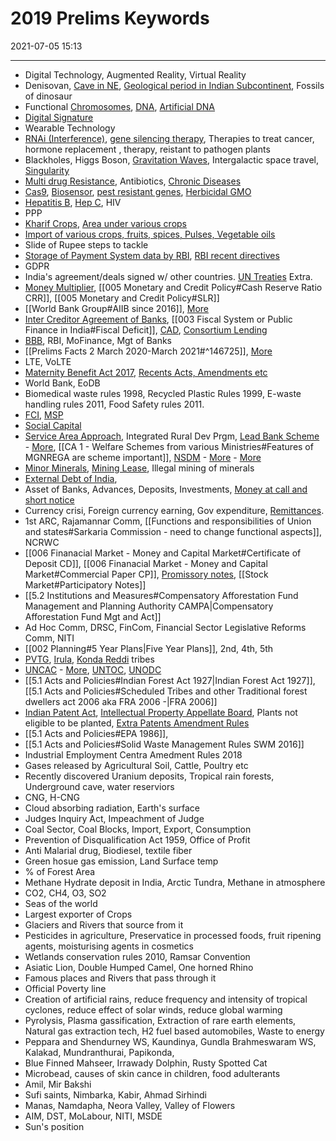 # 2019 Prelims Keywords

2021-07-05 15:13

------

- Digital Technology, Augmented Reality, Virtual Reality
- Denisovan, [Cave in NE](https://en.wikipedia.org/wiki/Caves_of_Meghalaya), [Geological period in Indian Subcontinent](https://upscfever.com/upsc-fever/en/geog/indgeo/en-indg-chp1.html), Fossils of dinosaur
- Functional [Chromosomes](https://www.genome.gov/about-genomics/fact-sheets/Chromosomes-Fact-Sheet), [DNA](https://www.genome.gov/about-genomics/fact-sheets/Deoxyribonucleic-Acid-Fact-Sheet), [Artificial DNA](https://www.theguardian.com/science/2019/may/15/cambridge-scientists-create-worlds-first-living-organism-with-fully-redesigned-dna)
- [Digital Signature](https://searchsecurity.techtarget.com/definition/digital-signature)
- Wearable Technology
- [RNAi (Interference)](https://byjus.com/free-ias-prep/rna-interference-antisense-technology/), [gene silencing therapy](https://www.legacyias.com/rna-interference-rnai/), Therapies to treat cancer, hormone replacement , therapy, reistant to pathogen plants
- Blackholes, Higgs Boson, [Gravitation Waves](https://www.drishtiias.com/daily-updates/daily-news-analysis/new-source-of-gravitational-waves-discovered), Intergalactic space travel, [Singularity](https://en.wikipedia.org/wiki/Gravitational_singularity)
- [Multi drug Resistance](https://www.drishtiias.com/loksabha-rajyasabha-discussions/in-depth-drug-resistance), Antibiotics, [Chronic Diseases](https://en.wikipedia.org/wiki/Chronic_condition)
- [Cas9](https://www.drishtiias.com/daily-updates/daily-news-editorials/crispr-technology), [Biosensor](https://en.wikipedia.org/wiki/Biosensor), [pest resistant genes](http://www.genewatch.org/sub-568238), [Herbicidal GMO](https://www.forbes.com/sites/bethhoffman/2013/07/02/gmo-crops-mean-more-herbicide-not-less/?sh=46eb56463cd5)
- [Hepatitis B](https://www.cdc.gov/hepatitis/hbv/index.htm), [Hep C](https://www.mayoclinic.org/diseases-conditions/hepatitis-c/symptoms-causes/syc-20354278), HIV
- PPP
- [Kharif Crops](https://byjus.com/biology/difference-between-rabi-and-kharif-crops/), [Area under various crops](https://drdpat.bih.nic.in//hs-a-table-04.htm)
- [Import of various crops, fruits, spices, Pulses, Vegetable oils](https://factly.in/data-review-of-indias-agricultural-exports-imports/)
- Slide of Rupee steps to tackle
- [Storage of Payment System data by RBI](https://www.drishtiias.com/daily-updates/daily-news-analysis/storage-of-payment-system-data), [RBI recent directives](https://www.civilsdaily.com/story/rbi-notifications/)
- GDPR
- India's agreement/deals signed w/ other countries. [UN Treaties](https://tbinternet.ohchr.org/_layouts/15/TreatyBodyExternal/Treaty.aspx?CountryID=79&Lang=EN) Extra.
- [Money Multiplier](https://www.investopedia.com/terms/m/multipliereffect.asp), [[005 Monetary and Credit Policy#Cash Reserve Ratio CRR]], [[005 Monetary and Credit Policy#SLR]]
- [[World Bank Group#AIIB since 2016]], [More](https://www.drishtiias.com/important-institutions/drishti-specials-important-institutions-international-institution/asian-infrastructure-investment-bank)
- [Inter Creditor Agreement of Banks](https://iasgatewayy.com/inter-creditor-agreement/), [[003 Fiscal System or Public Finance in India#Fiscal Deficit]], [CAD](https://www.investopedia.com/terms/c/currentaccountdeficit.asp), [Consortium Lending](https://bankingschool.co.in/loans-and-advances/what-is-a-consortium-lending/)
- [BBB](https://www.drishtiias.com/daily-updates/daily-news-analysis/banks-board-bureau), RBI, MoFinance, Mgt of Banks
- [[Prelims Facts 2 March 2020-March 2021#^146725]], [More](https://www.pngrb.gov.in/eng-web/story.html#)
- LTE, VoLTE
- [Maternity Benefit Act 2017](<https://en.wikipedia.org/wiki/Maternity_Benefit_(Amendment)_Act,_2017>), [Recents Acts, Amendments etc](https://prsindia.org/billtrack)
- World Bank, EoDB
- Biomedical waste rules 1998, Recycled Plastic Rules 1999, E-waste handling rules 2011, Food Safety rules 2011.
- [FCI](https://byjus.com/free-ias-prep/food-corporation-of-india-fci/), [MSP](https://vikaspedia.in/agriculture/market-information/minimum-support-price)
- [Social Capital](https://www.investopedia.com/terms/s/socialcapital.asp)
- [Service Area Approach](https://bankingschool.co.in/loans-and-advances/information-on-service-area-approach/), Integrated Rural Dev Prgm, [Lead Bank Scheme](https://www.acubeias.com/article/lead-bank-scheme) - [More](https://www.rbi.org.in/scripts/NotificationUser.aspx?Id=11926&Mode=0#1), [[CA 1 - Welfare Schemes from various Ministries#Features of MGNREGA are scheme important]], [NSDM](http://www.ias4sure.com/wikiias/prelims/national-skill-development-mission/) - [More](https://msde.gov.in/en/reports-documents/policies/NSDM) - [More](https://byjus.com/free-ias-prep/national-skill-development-mission/)
- [Minor Minerals](https://ibm.gov.in/?c=pages&m=index&id=1027), [Mining Lease](https://www.drishtiias.com/daily-updates/daily-news-analysis/mineral-laws-amendment-bill-2020), Illegal mining of minerals
- [External Debt of India](https://www.rbi.org.in/Scripts/BS_PressReleaseDisplay.aspx?prid=51819),
- Asset of Banks, Advances, Deposits, Investments, [Money at call and short notice](https://www.investopedia.com/terms/m/money-at-call.asp)
- Currency crisi, Foreign currency earning, Gov expenditure, [Remittances](https://indianexpress.com/article/business/economy/india-received-83-billion-in-remittances-in-2020-world-bank-report-7313003/).
- 1st ARC, Rajamannar Comm, [[Functions and responsibilities of Union and states#Sarkaria Commission - need to change functional aspects]], NCRWC
- [[006 Finanacial Market - Money and Capital Market#Certificate of Deposit CD]], [[006 Finanacial Market - Money and Capital Market#Commercial Paper CP]], [Promissory notes](https://www.investopedia.com/terms/p/promissorynote.asp), [[Stock Market#Participatory Notes]]
- [[5.2 Institutions and Measures#Compensatory Afforestation Fund Management and Planning Authority CAMPA|Compensatory Afforestation Fund Mgt and Act]]
- Ad Hoc Comm, DRSC, FinCom, Financial Sector Legislative Reforms Comm, NITI
- [[002 Planning#5 Year Plans|Five Year Plans]], 2nd, 4th, 5th
- [PVTG](https://www.drishtiias.com/daily-updates/daily-news-analysis/particularly-vulnerable-tribal-groups), [Irula](https://www.drishtiias.com/daily-updates/daily-news-analysis/nilgiri-tribals-tensed-over-destruction-of-rock-art), [Konda Reddi](https://www.drishtiias.com/daily-updates/daily-news-analysis/konda-reddy-tribe) tribes
- [UNCAC](https://www.unodc.org/unodc/en/treaties/CAC/) - [More](https://en.wikipedia.org/wiki/United_Nations_Convention_Against_Corruption), [UNTOC](https://www.unodc.org/unodc/en/organized-crime/intro/UNTOC.html), [UNODC](https://en.wikipedia.org/wiki/United_Nations_Office_on_Drugs_and_Crime)
- [[5.1 Acts and Policies#Indian Forest Act 1927|Indian Forest Act 1927]], [[5.1 Acts and Policies#Scheduled Tribes and other Traditional forest dwellers act 2006 aka FRA 2006 -|FRA 2006]]
- [Indian Patent Act](https://byjus.com/free-ias-prep/indian-patents-act/), [Intellectual Property Appellate Board](https://blog.forumias.com/what-led-to-the-abolition-of-intellectual-property-appellate-board/), Plants not eligible to be planted, [Extra Patents Amendment Rules](https://www.civilsdaily.com/news/diluting-of-patent-working-discloser-rule-and-its-implications-for-compulsory-license-regime/)
- [[5.1 Acts and Policies#EPA 1986]],
- [[5.1 Acts and Policies#Solid Waste Management Rules SWM 2016]]
- Industrial Employment Centra Amedment Rules 2018
- Gases released by Agricultural Soil, Cattle, Poultry etc
- Recently discovered Uranium deposits, Tropical rain forests, Underground cave, water reserviors
- CNG, H-CNG
- Cloud absorbing radiation, Earth's surface
- Judges Inquiry Act, Impeachment of Judge
- Coal Sector, Coal Blocks, Import, Export, Consumption
- Prevention of Disqualification Act 1959, Office of Profit
- Anti Malarial drug, Biodiesel, textile fiber
- Green hosue gas emission, Land Surface temp
- % of Forest Area
- Methane Hydrate deposit in India, Arctic Tundra, Methane in atmosphere
- CO2, CH4, O3, SO2
- Seas of the world
- Largest exporter of Crops
- Glaciers and Rivers that source from it
- Pesticides in agriculture, Preservatice in processed foods, fruit ripening agents, moisturising agents in cosmetics
- Wetlands conservation rules 2010, Ramsar Convention
- Asiatic Lion, Double Humped Camel, One horned Rhino
- Famous places and Rivers that pass through it
- Official Poverty line
- Creation of artificial rains, reduce frequency and intensity of tropical cyclones, reduce effect of solar winds, reduce global warming
- Pyrolysis, Plasma gassification, Extraction of rare earth elements, Natural gas extraction tech, H2 fuel based automobiles, Waste to energy
- Peppara and Shendurney WS, Kaundinya, Gundla Brahmeswaram WS, Kalakad, Mundranthurai, Papikonda,
- Blue Finned Mahseer, Irrawady Dolphin, Rusty Spotted Cat
- Microbead, causes of skin cance in children, food adulterants
- Amil, Mir Bakshi
- Sufi saints, Nimbarka, Kabir, Ahmad Sirhindi
- Manas, Namdapha, Neora Valley, Valley of Flowers
- AIM, DST, MoLabour, NITI, MSDE
- Sun's position
